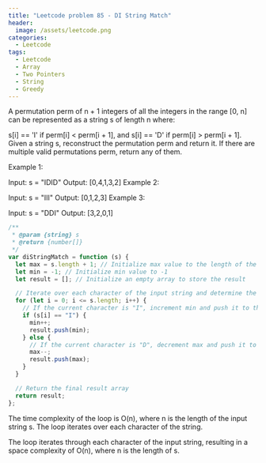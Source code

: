 ```yaml
---
title: "Leetcode problem 85 - DI String Match"
header:
  image: /assets/leetcode.png
categories:
  - Leetcode
tags:
  - Leetcode
  - Array
  - Two Pointers
  - String
  - Greedy
---
```


A permutation perm of n + 1 integers of all the integers in the range [0, n] can be represented as a string s of length n where:

s[i] == 'I' if perm[i] < perm[i + 1], and
s[i] == 'D' if perm[i] > perm[i + 1].
Given a string s, reconstruct the permutation perm and return it. If there are multiple valid permutations perm, return any of them.

Example 1:

Input: s = "IDID"
Output: [0,4,1,3,2]
Example 2:

Input: s = "III"
Output: [0,1,2,3]
Example 3:

Input: s = "DDI"
Output: [3,2,0,1]

```js
/**
 * @param {string} s
 * @return {number[]}
 */
var diStringMatch = function (s) {
  let max = s.length + 1; // Initialize max value to the length of the input string plus 1
  let min = -1; // Initialize min value to -1
  let result = []; // Initialize an empty array to store the result

  // Iterate over each character of the input string and determine the values based on "I" and "D"
  for (let i = 0; i <= s.length; i++) {
    // If the current character is "I", increment min and push it to the result array
    if (s[i] == "I") {
      min++;
      result.push(min);
    } else {
      // If the current character is "D", decrement max and push it to the result array
      max--;
      result.push(max);
    }
  }

  // Return the final result array
  return result;
};
```

The time complexity of the loop is O(n), where n is the length of the input string s. The loop iterates over each character of the string.

The loop iterates through each character of the input string, resulting in a space complexity of O(n), where n is the length of s.
